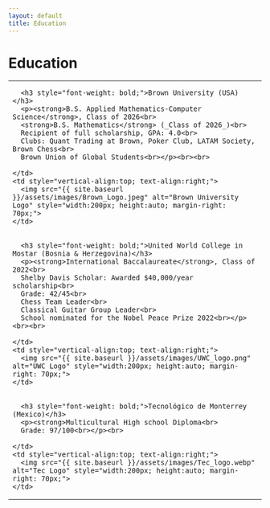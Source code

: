 ```yaml
---
layout: default
title: Education
---
```


# Education

<table style="width:100%;">
  <tr>
    <td style="vertical-align:top;">


      <h3 style="font-weight: bold;">Brown University (USA)</h3>
      <p><strong>B.S. Applied Mathematics-Computer Science</strong>, Class of 2026<br>
      <strong>B.S. Mathematics</strong> (_Class of 2026_)<br>
      Recipient of full scholarship, GPA: 4.0<br>
      Clubs: Quant Trading at Brown, Poker Club, LATAM Society, Brown Chess<br>
      Brown Union of Global Students<br></p><br><br>

    </td>
    <td style="vertical-align:top; text-align:right;">
      <img src="{{ site.baseurl }}/assets/images/Brown_Logo.jpeg" alt="Brown University Logo" style="width:200px; height:auto; margin-right: 70px;">
    </td>
  </tr>
  <tr>
    <td style="vertical-align:top;">
      
      <h3 style="font-weight: bold;">United World College in Mostar (Bosnia & Herzegovina)</h3>
      <p><strong>International Baccalaureate</strong>, Class of 2022<br>
      Shelby Davis Scholar: Awarded $40,000/year scholarship<br>
      Grade: 42/45<br>
      Chess Team Leader<br>
      Classical Guitar Group Leader<br>
      School nominated for the Nobel Peace Prize 2022<br></p><br><br>

    </td>
    <td style="vertical-align:top; text-align:right;">
      <img src="{{ site.baseurl }}/assets/images/UWC_logo.png" alt="UWC Logo" style="width:200px; height:auto; margin-right: 70px;">
    </td>
  </tr>
  <tr>
    <td style="vertical-align:top;">
      
      <h3 style="font-weight: bold;">Tecnológico de Monterrey (Mexico)</h3>
      <p><strong>Multicultural High school Diploma<br>
      Grade: 97/100<br></p><br>

    </td>
    <td style="vertical-align:top; text-align:right;">
      <img src="{{ site.baseurl }}/assets/images/Tec_logo.webp" alt="Tec Logo" style="width:200px; height:auto; margin-right: 70px;">
    </td>
  </tr>
</table>
